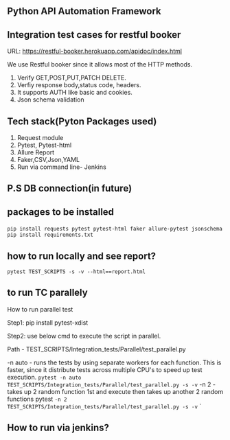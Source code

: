 ## Python API Automation Framework

## Integration test cases for restful booker

URL: https://restful-booker.herokuapp.com/apidoc/index.html

We use Restful booker since it allows most of the HTTP methods. 
1. Verify GET,POST,PUT,PATCH DELETE.
2. Verfiy response body,status code, headers.
3. It supports AUTH like basic and cookies.
4. Json schema validation


## Tech stack(Pyton Packages used)
1. Request module
2. Pytest, Pytest-html
3. Allure Report
4. Faker,CSV,Json,YAML
5. Run via command line- Jenkins

## P.S  DB connection(in future)

## packages to be installed
` pip install requests pytest pytest-html faker allure-pytest jsonschema `
` pip install requirements.txt`

## how to run locally and see report?
`pytest TEST_SCRIPTS -s -v --html==report.html`

## to run TC parallely
How to run parallel test

Step1: pip install pytest-xdist

Step2: use below cmd to execute the script in parallel.

Path - TEST_SCRIPTS/Integration_tests/Parallel/test_parallel.py

-n auto - runs the tests by using separate workers for each function. This is faster, since it distribute tests across multiple CPU's to speed up test execution. `pytest -n auto TEST_SCRIPTS/Integration_tests/Parallel/test_parallel.py -s -v`
-n 2 - takes up 2 random function 1st and execute then takes up another 2 random functions pytest `-n 2 TEST_SCRIPTS/Integration_tests/Parallel/test_parallel.py -s -v`
`


## How to run via jenkins?
